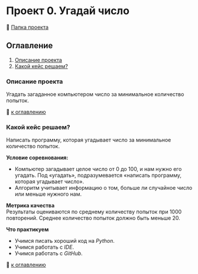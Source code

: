 # Проект 0. Угадай число

:notebook_with_decorative_cover: [Папка проекта](https://github.com/Dolmachi/game_0.1/tree/main/project_0)

## Оглавление
1. [Описание проекта](#Описание-проекта)
2. [Какой кейс решаем?](#Какой-кейс-решаем)


### Описание проекта
Угадать загаданное компьютером число за минимальное количество попыток.

:bookmark_tabs: [к оглавлению](#Оглавление)


### Какой кейс решаем?
Написать программу, которая угадывает число за минимальное количество попыток.

**Условие соревнования:**
- Компьютер загадывает целое число от 0 до 100, и нам нужно его угадать. Под «угадать», подразумевается «написать программу, которая угадывает число».
- Алгоритм учитывает информацию о том, больше ли случайное число или меньше нужного нам.

**Метрика качества**  
Результаты оцениваются по среднему количеству попыток при 1000 повторений. Среднее количество попыток должно быть меньше 20.

**Что практикуем**  
- Учимся писать хороший код на *Python*.
- Учимся работать с *IDE*.
- Учимся работать с *GitHub*.

:bookmark_tabs: [к оглавлению](#Оглавление)